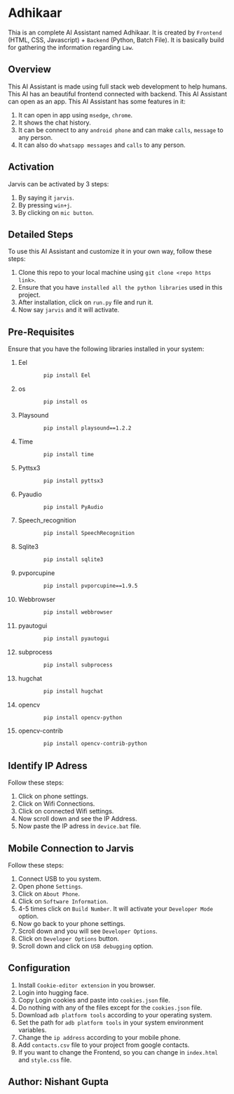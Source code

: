 # Adhikaar
Thia is an complete AI Assistant named Adhikaar. It is created by `Frontend` (HTML, CSS, Javascript) + `Backend` (Python, Batch File). It is basically build for gathering the information regarding `Law`.

## Overview
This AI Assistant is made using full stack web development to help humans. This AI has an beautiful frontend connected with backend. This AI Assistant can open as an app. This AI Assistant has some features in it:
1. It can open in app using `msedge`, `chrome`.
2. It shows the chat history.
3. It can be connect to any `android phone` and can make `calls`, `message` to any person.
4. It can also do `whatsapp messages` and `calls` to any person.

## Activation
Jarvis can be activated by 3 steps:
1. By saying it `jarvis`.
2. By pressing `win+j`.
3. By clicking on `mic button`.

## Detailed Steps
To use this AI Assistant and customize it in your own way, follow these steps:
1. Clone this repo to your local machine using `git clone <repo https link>`.
2. Ensure that you have `installed all the python libraries` used in this project.
3. After installation, click on `run.py` file and run it.
4. Now say `jarvis` and it will activate.

## Pre-Requisites
Ensure that you have the following libraries installed in your system:
1. Eel
    ```bash
            pip install Eel
2. os
    ```bash
            pip install os
3. Playsound
    ```bash
            pip install playsound==1.2.2
4. Time
    ```bash
            pip install time
5. Pyttsx3
    ```bash
            pip install pyttsx3
6. Pyaudio
    ```bash
            pip install PyAudio
7. Speech_recognition
    ```bash
            pip install SpeechRecognition
8. Sqlite3
    ```bash
            pip install sqlite3
9. pvporcupine
    ```bash
            pip install pvporcupine==1.9.5
10. Webbrowser
    ```bash
            pip install webbrowser
11. pyautogui
    ```bash
            pip install pyautogui
12. subprocess
    ```bash
            pip install subprocess
13. hugchat
    ```bash
            pip install hugchat
14. opencv
    ```bash
            pip install opencv-python
15. opencv-contrib
    ```bash
            pip install opencv-contrib-python

## Identify IP Adress
Follow these steps:
1. Click on phone settings.
2. Click on Wifi Connections.
3. Click on connected Wifi settings.
4. Now scroll down and see the IP Address.
5. Now paste the IP adress in `device.bat` file.

## Mobile Connection to Jarvis
Follow these steps:
1. Connect USB to you system.
2. Open phone `Settings`.
3. Click on `About Phone`.
4. Click on `Software Information`.
5. 4-5 times click on `Build Number`. It will activate your `Developer Mode` option.
6. Now go back to your phone settings.
7. Scroll down and you will see `Developer Options`.
8. Click on `Developer Options` button.
9. Scroll down and click on `USB debugging` option.

## Configuration
1. Install `Cookie-editor extension` in you browser.
2. Login into hugging face.
3. Copy Login cookies and paste into `cookies.json` file.
4. Do nothing with any of the files except for the `cookies.json` file.
5. Download `adb platform tools` according to your operating system.
6. Set the path for `adb platform tools` in your system environment variables.
6. Change the `ip address` according to your mobile phone.
7. Add `contacts.csv` file to your project from google contacts.
8. If you want to change the Frontend, so you can change in `index.html` and `style.css` file.

## Author: Nishant Gupta